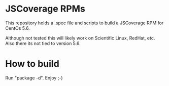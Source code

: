 # JSCoverage RPMs

This repository holds a .spec file and scripts to build a JSCoverage RPM for CentOs 5.6.

Although not tested this will likely work on Scientific Linux, RedHat, etc. Also there its not tied to version 5.6.

# How to build

Run "package -d". Enjoy ;-)
